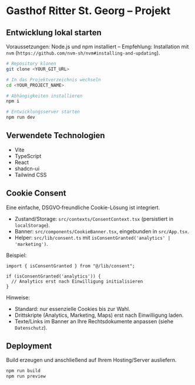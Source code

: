 # Gasthof Ritter St. Georg – Projekt

## Entwicklung lokal starten

Voraussetzungen: Node.js und npm installiert – Empfehlung: Installation mit `nvm` (`https://github.com/nvm-sh/nvm#installing-and-updating`).

```sh
# Repository klonen
git clone <YOUR_GIT_URL>

# In das Projektverzeichnis wechseln
cd <YOUR_PROJECT_NAME>

# Abhängigkeiten installieren
npm i

# Entwicklungsserver starten
npm run dev
```

## Verwendete Technologien

- Vite
- TypeScript
- React
- shadcn-ui
- Tailwind CSS
 
## Cookie Consent

Eine einfache, DSGVO‑freundliche Cookie-Lösung ist integriert.

- Zustand/Storage: `src/contexts/ConsentContext.tsx` (persistiert in `localStorage`).
- Banner: `src/components/CookieBanner.tsx`, eingebunden in `src/App.tsx`.
- Helper: `src/lib/consent.ts` mit `isConsentGranted('analytics' | 'marketing')`.

Beispiel:

```tsx
import { isConsentGranted } from "@/lib/consent";

if (isConsentGranted('analytics')) {
  // Analytics erst nach Einwilligung initialisieren
}
```

Hinweise:

- Standard: nur essenzielle Cookies bis zur Wahl.
- Drittskripte (Analytics, Marketing, Maps) erst nach Einwilligung laden.
- Texte/Links im Banner an Ihre Rechtsdokumente anpassen (siehe `Datenschutz`).

## Deployment

Build erzeugen und anschließend auf Ihrem Hosting/Server ausliefern.

```sh
npm run build
npm run preview
```
